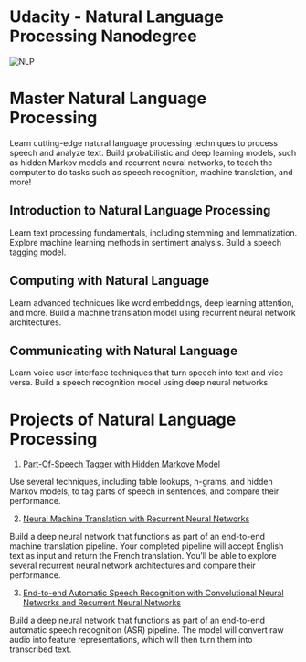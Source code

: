 # Udacity - Natural Language Processing Nanodegree

![NLP](nlpnd-certificate.png)

# Master Natural Language Processing
Learn cutting-edge natural language processing techniques to process speech and analyze text. Build probabilistic and deep learning models, such as hidden Markov models and recurrent neural networks, to teach the computer to do tasks such as speech recognition, machine translation, and more!

## Introduction to Natural Language Processing
Learn text processing fundamentals, including stemming and lemmatization. Explore machine learning methods in sentiment analysis. Build a speech tagging model.

## Computing with Natural Language
Learn advanced techniques like word embeddings, deep learning attention, and more. Build a machine translation model using recurrent neural network architectures.

## Communicating with Natural Language
Learn voice user interface techniques that turn speech into text and vice versa. Build a speech recognition model using deep neural networks.

# Projects of Natural Language Processing

1. [Part-Of-Speech Tagger with Hidden Markove Model](https://github.com/udacity/hmm-tagger)

Use several techniques, including table lookups, n-grams, and hidden Markov models, to tag parts of speech in sentences, and compare their performance.

2. [Neural Machine Translation with Recurrent Neural Networks](https://github.com/udacity/aind2-nlp-capstone)

Build a deep neural network that functions as part of an end-to-end machine translation pipeline. Your completed pipeline will accept English text as input and return the French translation. You’ll be able to explore several recurrent neural network architectures and compare their performance.

3. [End-to-end Automatic Speech Recognition with Convolutional Neural Networks and Recurrent Neural Networks](https://github.com/udacity/AIND-VUI-Capstone)

Build a deep neural network that functions as part of an end-to-end automatic speech recognition (ASR) pipeline. The model will convert raw audio into feature representations, which will then turn them into transcribed text.
